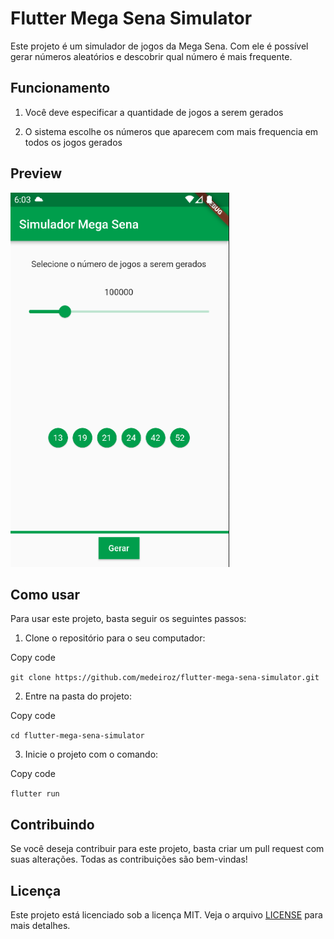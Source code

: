 # Flutter Mega Sena Simulator

Este projeto é um simulador de jogos da Mega Sena. Com ele é possível gerar números aleatórios e descobrir qual número é mais frequente.

## Funcionamento
1. Você deve especificar a quantidade de jogos a serem gerados

2. O sistema escolhe os números que aparecem com mais frequencia em todos os jogos gerados

## Preview
<img src="https://raw.githubusercontent.com/medeiroz/flutter-mega-sena-simulator/main/.github/screenshot-1.png" width="350"/>


## Como usar

Para usar este projeto, basta seguir os seguintes passos:

1.  Clone o repositório para o seu computador:

Copy code

`git clone https://github.com/medeiroz/flutter-mega-sena-simulator.git`

2.  Entre na pasta do projeto:

Copy code

`cd flutter-mega-sena-simulator`

3.  Inicie o projeto com o comando:

Copy code

`flutter run`

## Contribuindo

Se você deseja contribuir para este projeto, basta criar um pull request com suas alterações. Todas as contribuições são bem-vindas!

## Licença

Este projeto está licenciado sob a licença MIT. Veja o arquivo [LICENSE](LICENSE) para mais detalhes.